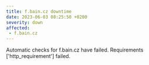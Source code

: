 ```yaml
---
title: f.bain.cz downtime
date: 2023-06-03 08:25:50 +0200
severity: down
affected:
 - f.bain.cz
---
```

Automatic checks for f.bain.cz have failed. Requirements ['http_requirement'] failed.
